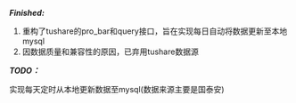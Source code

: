 ***Finished:***

1. 重构了tushare的pro_bar和query接口，旨在实现每日自动将数据更新至本地mysql
2. 因数据质量和兼容性的原因，已弃用tushare数据源

***TODO：***

实现每天定时从本地更新数据至mysql(数据来源主要是国泰安)
